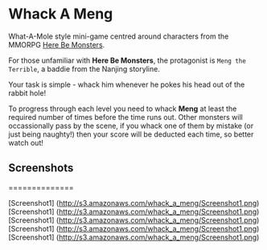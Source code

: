 Whack A Meng
============

What-A-Mole style mini-game centred around characters from the MMORPG [Here Be Monsters](http://apps.facebook.com/herebemonsters).

For those unfamiliar with **Here Be Monsters**, the protagonist is `Meng the Terrible`, a baddie from the Nanjing storyline. 

Your task is simple - whack him whenever he pokes his head out of the rabbit hole!

To progress through each level you need to whack **Meng** at least the required number of times before the time runs out. Other monsters will occassionally pass by the scene, if you whack one of them by mistake (or just being naughty!) then your score will be deducted each time, so better watch out!

## Screenshots
==============

[Screenshot1] (http://s3.amazonaws.com/whack_a_meng/Screenshot1.png)
[Screenshot1] (http://s3.amazonaws.com/whack_a_meng/Screenshot1.png)
[Screenshot1] (http://s3.amazonaws.com/whack_a_meng/Screenshot1.png)
[Screenshot1] (http://s3.amazonaws.com/whack_a_meng/Screenshot1.png)
[Screenshot1] (http://s3.amazonaws.com/whack_a_meng/Screenshot1.png)
